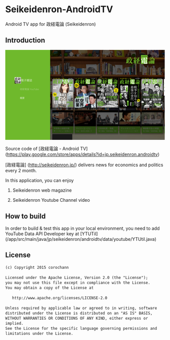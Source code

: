 # Seikeidenron-AndroidTV
Android TV app for 政経電論 (Seikeidenron)


Introduction
------------

<p align="center">
    <img src="images/screenshot-browsefragment-01.png" alt="Seikeidenron Main Display"/>
</p>

Source code of [政経電論 - Android TV] (https://play.google.com/store/apps/details?id=jp.seikeidenron.androidtv)

[政経電論] (http://seikeidenron.jp/) delivers news for economics and politics every 2 month.

In this application, you can enjoy

1. Seikeidenron web magazine

2. Seikeidenron Youtube Channel video


How to build
------------
In order to build & test this app in your local environment, you need to add YouTube Data API Developer key 
at [YTUTil] (/app/src/main/java/jp/seikeidenron/androidtv/data/youtube/YTUtil.java)



License
-------
    (c) Copyright 2015 corochann

    Licensed under the Apache License, Version 2.0 (the "License");
    you may not use this file except in compliance with the License.
    You may obtain a copy of the License at

       http://www.apache.org/licenses/LICENSE-2.0

    Unless required by applicable law or agreed to in writing, software
    distributed under the License is distributed on an "AS IS" BASIS,
    WITHOUT WARRANTIES OR CONDITIONS OF ANY KIND, either express or implied.
    See the License for the specific language governing permissions and
    limitations under the License.
